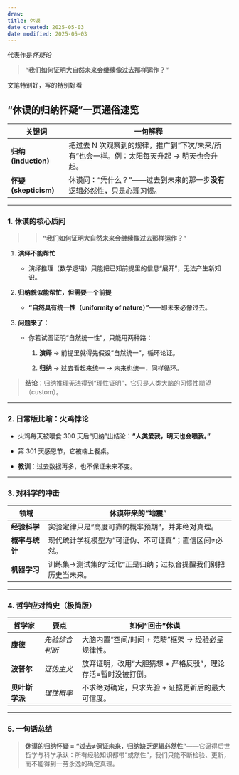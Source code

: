```yaml
---
draw:
title: 休谟
date created: 2025-05-03
date modified: 2025-05-03
---
```


代表作是*怀疑论*

>  **“我们如何证明大自然未来会继续像过去那样运作？”**

文笔特别好，写的特别好看

## “休谟的归纳怀疑”一页通俗速览

|关键词|一句解释|
|---|---|
|**归纳 (induction)**|把过去 N 次观察到的规律，推广到“下次/未来/所有”也会一样。例：太阳每天升起 → 明天也会升起。|
|**怀疑 (skepticism)**|休谟问：“凭什么？”——过去到未来的那一步**没有**逻辑必然性，只是心理习惯。|

---

### 1. 休谟的核心质问

> > **“我们如何证明大自然未来会继续像过去那样运作？”**

1. **演绎不能帮忙**
    
    - 演绎推理（数学逻辑）只能把已知前提里的信息“展开”，无法产生新知识。
        
2. **归纳貌似能帮忙，但需要一个前提**
    
    - **“自然具有统一性（uniformity of nature）”**——即未来必像过去。
        
3. **问题来了：**
    
    - 你若试图证明“自然统一性”，只能用两种路：
        
        1. **演绎** → 前提里就得先假设“自然统一”，循环论证。
            
        2. **归纳** → 过去看起来统一 → 未来也统一，同样循环。
            

> **结论**：归纳推理无法得到“理性证明”，它只是人类大脑的习惯性期望（custom）。

---

### 2. 日常版比喻：火鸡悖论

- 火鸡每天被喂食 300 天后“归纳”出结论：**“人类爱我，明天也会喂我。”**
    
- 第 301 天感恩节，它被端上餐桌。
    
- **教训**：过去数据再多，也不保证未来不变。
    

---

### 3. 对科学的冲击

|领域|休谟带来的“地震”|
|---|---|
|**经验科学**|实验定律只是“高度可靠的概率预期”，并非绝对真理。|
|**概率与统计**|现代统计学视模型为“可证伪、不可证真”；置信区间≠必然。|
|**机器学习**|训练集→测试集的“泛化”正是归纳；过拟合提醒我们别把历史当未来。|

---

### 4. 哲学应对简史（极简版）

|哲学家|要点|如何“回击”休谟|
|---|---|---|
|**康德**|_先验综合判断_|大脑内置“空间/时间 + 范畴”框架 → 经验必呈规律性。|
|**波普尔**|_证伪主义_|放弃证明，改用“大胆猜想 + 严格反驳”，理论存活=暂时没被打倒。|
|**贝叶斯学派**|_理性概率_|不求绝对确定，只求先验 + 证据更新后的最大可信度。|

---

### 5. 一句话总结

> **休谟的归纳怀疑 = “过去≠保证未来，归纳缺乏逻辑必然性”**——它逼得后世哲学与科学承认：所有经验知识都带“或然性”，我们只能不断检验、更新，而不能得到一劳永逸的确定真理。
